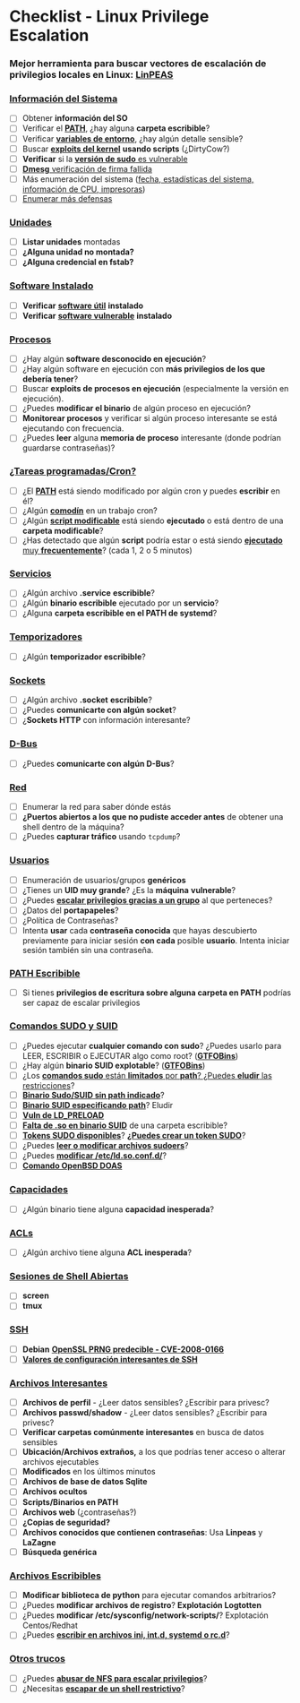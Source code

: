 # Checklist - Linux Privilege Escalation

### **Mejor herramienta para buscar vectores de escalación de privilegios locales en Linux:** [**LinPEAS**](https://github.com/carlospolop/privilege-escalation-awesome-scripts-suite/tree/master/linPEAS)

### [Información del Sistema](privilege-escalation/#system-information)

* [ ] Obtener **información del SO**
* [ ] Verificar el [**PATH**](privilege-escalation/#path), ¿hay alguna **carpeta escribible**?
* [ ] Verificar [**variables de entorno**](privilege-escalation/#env-info), ¿hay algún detalle sensible?
* [ ] Buscar [**exploits del kernel**](privilege-escalation/#kernel-exploits) **usando scripts** (¿DirtyCow?)
* [ ] **Verificar** si la [**versión de sudo** es vulnerable](privilege-escalation/#sudo-version)
* [ ] [**Dmesg** verificación de firma fallida](privilege-escalation/#dmesg-signature-verification-failed)
* [ ] Más enumeración del sistema ([fecha, estadísticas del sistema, información de CPU, impresoras](privilege-escalation/#more-system-enumeration))
* [ ] [Enumerar más defensas](privilege-escalation/#enumerate-possible-defenses)

### [Unidades](privilege-escalation/#drives)

* [ ] **Listar unidades** montadas
* [ ] **¿Alguna unidad no montada?**
* [ ] **¿Alguna credencial en fstab?**

### [**Software Instalado**](privilege-escalation/#installed-software)

* [ ] **Verificar** [**software útil**](privilege-escalation/#useful-software) **instalado**
* [ ] **Verificar** [**software vulnerable**](privilege-escalation/#vulnerable-software-installed) **instalado**

### [Procesos](privilege-escalation/#processes)

* [ ] ¿Hay algún **software desconocido en ejecución**?
* [ ] ¿Hay algún software en ejecución con **más privilegios de los que debería tener**?
* [ ] Buscar **exploits de procesos en ejecución** (especialmente la versión en ejecución).
* [ ] ¿Puedes **modificar el binario** de algún proceso en ejecución?
* [ ] **Monitorear procesos** y verificar si algún proceso interesante se está ejecutando con frecuencia.
* [ ] ¿Puedes **leer** alguna **memoria de proceso** interesante (donde podrían guardarse contraseñas)?

### [¿Tareas programadas/Cron?](privilege-escalation/#scheduled-jobs)

* [ ] ¿El [**PATH**](privilege-escalation/#cron-path) está siendo modificado por algún cron y puedes **escribir** en él?
* [ ] ¿Algún [**comodín**](privilege-escalation/#cron-using-a-script-with-a-wildcard-wildcard-injection) en un trabajo cron?
* [ ] ¿Algún [**script modificable**](privilege-escalation/#cron-script-overwriting-and-symlink) está siendo **ejecutado** o está dentro de una **carpeta modificable**?
* [ ] ¿Has detectado que algún **script** podría estar o está siendo [**ejecutado** muy **frecuentemente**](privilege-escalation/#frequent-cron-jobs)? (cada 1, 2 o 5 minutos)

### [Servicios](privilege-escalation/#services)

* [ ] ¿Algún archivo **.service** **escribible**?
* [ ] ¿Algún **binario escribible** ejecutado por un **servicio**?
* [ ] ¿Alguna **carpeta escribible en el PATH de systemd**?

### [Temporizadores](privilege-escalation/#timers)

* [ ] ¿Algún **temporizador escribible**?

### [Sockets](privilege-escalation/#sockets)

* [ ] ¿Algún archivo **.socket** **escribible**?
* [ ] ¿Puedes **comunicarte con algún socket**?
* [ ] ¿**Sockets HTTP** con información interesante?

### [D-Bus](privilege-escalation/#d-bus)

* [ ] ¿Puedes **comunicarte con algún D-Bus**?

### [Red](privilege-escalation/#network)

* [ ] Enumerar la red para saber dónde estás
* [ ] **¿Puertos abiertos a los que no pudiste acceder antes** de obtener una shell dentro de la máquina?
* [ ] ¿Puedes **capturar tráfico** usando `tcpdump`?

### [Usuarios](privilege-escalation/#users)

* [ ] Enumeración de usuarios/grupos **genéricos**
* [ ] ¿Tienes un **UID muy grande**? ¿Es la **máquina** **vulnerable**?
* [ ] ¿Puedes [**escalar privilegios gracias a un grupo**](privilege-escalation/interesting-groups-linux-pe/) al que perteneces?
* [ ] ¿Datos del **portapapeles**?
* [ ] ¿Política de Contraseñas?
* [ ] Intenta **usar** cada **contraseña conocida** que hayas descubierto previamente para iniciar sesión **con cada** posible **usuario**. Intenta iniciar sesión también sin una contraseña.

### [PATH Escribible](privilege-escalation/#writable-path-abuses)

* [ ] Si tienes **privilegios de escritura sobre alguna carpeta en PATH** podrías ser capaz de escalar privilegios

### [Comandos SUDO y SUID](privilege-escalation/#sudo-and-suid)

* [ ] ¿Puedes ejecutar **cualquier comando con sudo**? ¿Puedes usarlo para LEER, ESCRIBIR o EJECUTAR algo como root? ([**GTFOBins**](https://gtfobins.github.io))
* [ ] ¿Hay algún **binario SUID explotable**? ([**GTFOBins**](https://gtfobins.github.io))
* [ ] ¿Los [**comandos sudo** están **limitados** por **path**? ¿Puedes **eludir** las restricciones](privilege-escalation/#sudo-execution-bypassing-paths)?
* [ ] [**Binario Sudo/SUID sin path indicado**](privilege-escalation/#sudo-command-suid-binary-without-command-path)?
* [ ] [**Binario SUID especificando path**](privilege-escalation/#suid-binary-with-command-path)? Eludir
* [ ] [**Vuln de LD\_PRELOAD**](privilege-escalation/#ld\_preload)
* [ ] [**Falta de .so en binario SUID**](privilege-escalation/#suid-binary-so-injection) de una carpeta escribible?
* [ ] [**Tokens SUDO disponibles**](privilege-escalation/#reusing-sudo-tokens)? [**¿Puedes crear un token SUDO**](privilege-escalation/#var-run-sudo-ts-less-than-username-greater-than)?
* [ ] ¿Puedes [**leer o modificar archivos sudoers**](privilege-escalation/#etc-sudoers-etc-sudoers-d)?
* [ ] ¿Puedes [**modificar /etc/ld.so.conf.d/**](privilege-escalation/#etc-ld-so-conf-d)?
* [ ] [**Comando OpenBSD DOAS**](privilege-escalation/#doas)

### [Capacidades](privilege-escalation/#capabilities)

* [ ] ¿Algún binario tiene alguna **capacidad inesperada**?

### [ACLs](privilege-escalation/#acls)

* [ ] ¿Algún archivo tiene alguna **ACL inesperada**?

### [Sesiones de Shell Abiertas](privilege-escalation/#open-shell-sessions)

* [ ] **screen**
* [ ] **tmux**

### [SSH](privilege-escalation/#ssh)

* [ ] **Debian** [**OpenSSL PRNG predecible - CVE-2008-0166**](privilege-escalation/#debian-openssl-predictable-prng-cve-2008-0166)
* [ ] [**Valores de configuración interesantes de SSH**](privilege-escalation/#ssh-interesting-configuration-values)

### [Archivos Interesantes](privilege-escalation/#interesting-files)

* [ ] **Archivos de perfil** - ¿Leer datos sensibles? ¿Escribir para privesc?
* [ ] **Archivos passwd/shadow** - ¿Leer datos sensibles? ¿Escribir para privesc?
* [ ] **Verificar carpetas comúnmente interesantes** en busca de datos sensibles
* [ ] **Ubicación/Archivos extraños,** a los que podrías tener acceso o alterar archivos ejecutables
* [ ] **Modificados** en los últimos minutos
* [ ] **Archivos de base de datos Sqlite**
* [ ] **Archivos ocultos**
* [ ] **Scripts/Binarios en PATH**
* [ ] **Archivos web** (¿contraseñas?)
* [ ] **¿Copias de seguridad?**
* [ ] **Archivos conocidos que contienen contraseñas**: Usa **Linpeas** y **LaZagne**
* [ ] **Búsqueda genérica**

### [**Archivos Escribibles**](privilege-escalation/#writable-files)

* [ ] **Modificar biblioteca de python** para ejecutar comandos arbitrarios?
* [ ] ¿Puedes **modificar archivos de registro**? **Explotación Logtotten**
* [ ] ¿Puedes **modificar /etc/sysconfig/network-scripts/**? Explotación Centos/Redhat
* [ ] ¿Puedes [**escribir en archivos ini, int.d, systemd o rc.d**](privilege-escalation/#init-init-d-systemd-and-rc-d)?

### [**Otros trucos**](privilege-escalation/#other-tricks)

* [ ] ¿Puedes [**abusar de NFS para escalar privilegios**](privilege-escalation/#nfs-privilege-escalation)?
* [ ] ¿Necesitas [**escapar de un shell restrictivo**](privilege-escalation/#escaping-from-restricted-shells)?
